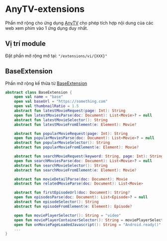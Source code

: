 ﻿# AnyTV-extensions

Phần mở rộng cho ứng dụng [AnyTV](https://github.com/hajaulee/AnyTV) cho phép tích hợp nội dung của các web xem phim vào 1 ứng dụng duy nhất.

## Vị trí module

Đặt phần mở rộng mở tại: `"/extensions/vi/{XXX}"`

## BaseExtension 

Phần mở rộng kế thừa từ [BaseExtension](https://github.com/hajaulee/AnyTV-extensions/blob/master/common/src/main/java/com/hajaulee/anytv/extension/BaseExtension.kt)

```kotlin
abstract class BaseExtension {
    open val name = "base"
    open val baseUrl = "https://something.com"
    open val thumbnailRatio = 1.5
    abstract fun latestMovieRequest(page: Int): String
    open fun latestMoviesParse(doc: Document): List<Movie>? = null
    abstract fun latestMovieSelector(): String
    abstract fun latestMovieFromElement(e: Element): Movie?

    abstract fun popularMovieRequest(page: Int): String
    open fun popularMoviesParse(doc: Document): List<Movie>? = null
    abstract fun popularMovieSelector(): String
    abstract fun popularMovieFromElement(e: Element): Movie?

    abstract fun searchMovieRequest(keyword: String, page: Int): String
    open fun searchMoviesParse(doc: Document): List<Movie>? = null
    abstract fun searchMovieSelector(): String
    abstract fun searchMovieFromElement(e: Element): Movie?

    abstract fun movieDetailParse(doc: Document): Movie
    abstract fun relatedMovieParse(doc: Document): List<Movie>

    abstract fun firstEpisodeUrl(doc: Document): String?
    open fun episodesParse(doc: Document): List<Episode>? = null
    abstract fun episodeSelector(): String
    abstract fun episodeFromElement(e: Element): Episode?

    open fun moviePlayerSelector(): String = "video"
    open fun moviePlayerContainerSelector(): String = moviePlayerSelector()
    open fun onMoviePageLoadedJavascript(): String = "Android.ready()"
    ...
}

```
